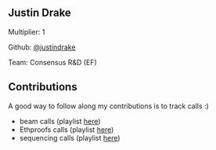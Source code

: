 
## Justin Drake
Multiplier: 1

Github: [@justindrake](https://github.com/justindrake)

Team: Consensus R&D (EF)

## Contributions

A good way to follow along my contributions is to track calls :)

* beam calls (playlist [here](https://www.youtube.com/watch?v=Eft4K0lGdBo&list=PLJqWcTqh_zKF4GUIrzfikZ6hKebVVRc30))
* Ethproofs calls (playlist [here](https://www.youtube.com/watch?v=4E-yaX-F7Qw&list=PLJqWcTqh_zKGthi2bQDVOcNWXCSvH1sgB))
* sequencing calls (playlist [here](https://www.youtube.com/watch?v=UsKgYIPw_G8&list=PLJqWcTqh_zKHDFarAcF29QfdMlUpReZrR))
